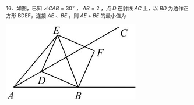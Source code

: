 16．如图，已知 $\angle C A B { = } 3 0 ^ { \circ }$ ， $A B { = } 2$ ，点 $D$ 在射线 $A C$ 上，以 $B D$ 为边作正方形 BDEF，连接 $A E$ 、$B E$ ，则 $A E { + } B E$ 的最小值为

![](<../../qs_image_DB/专题2-4_瓜豆轨最值模型：为什么我们喜欢手拉手（直线与曲线）（解析版）_/1575ae0aaba323e2360a36ff163f633b38b2bfc405a00942583138d2566e27c6.jpg>)
